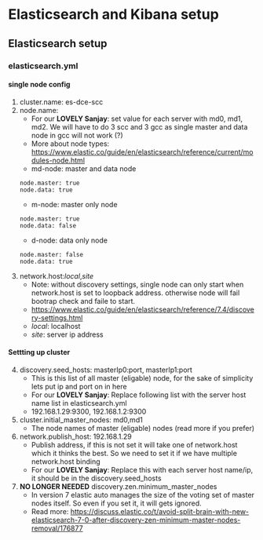 # Elasticsearch and Kibana setup
## Elasticsearch setup
### elasticsearch.yml
#### single node config
1. cluster.name: es-dce-scc
2. node.name:
    - For our **LOVELY Sanjay**: set value for each server with md0, md1, md2. We will have to do 3 scc and 3 gcc as single master and data node in gcc will not work (?)
    - More about node types: https://www.elastic.co/guide/en/elasticsearch/reference/current/modules-node.html
    - md-node: master and data node
    ````
    node.master: true
    node.data: true
    ````
    - m-node: master only node
    ````
    node.master: true
    node.data: false
    ````
    - d-node: data only node
    ````
    node.master: false
    node.data: true
    ````
3. network.host:_local_,_site_
    - Note: without discovery settings, single node can only start when network.host is set to loopback address. 
    otherwise node will fail bootrap check and faile to start.
    - https://www.elastic.co/guide/en/elasticsearch/reference/7.4/discovery-settings.html
    - _local_: localhost
    - _site_: server ip address
#### Settting up cluster
4. discovery.seed_hosts: masterIp0:port, masterIp1:port
    - This is this list of all master (eligable) node, for the sake of simplicity lets put ip and port on in here
    - For our **LOVELY Sanjay**: Replace following list with the server host name list in elasticsearch.yml
    - 192.168.1.29:9300, 192.168.1.2:9300
5. cluster.initial_master_nodes: md0,md1
    - The node names of master (eligable) nodes (read more if you prefer)
6. network.publish_host: 192.168.1.29
    - Publish address, if this is not set it will take one of network.host which it thinks the best. So we need to set it if we have multiple network.host binding
    - For our **LOVELY Sanjay**: Replace this with each server host name/ip, it should be in the discovery.seed_hosts
7. **NO LONGER NEEDED** discovery.zen.minimum_master_nodes
    - In version 7 elastic auto manages the size of the voting set of master nodes itself. So even if you set it, it will gets ignored.
    - Read more: https://discuss.elastic.co/t/avoid-split-brain-with-new-elasticsearch-7-0-after-discovery-zen-minimum-master-nodes-removal/176877
